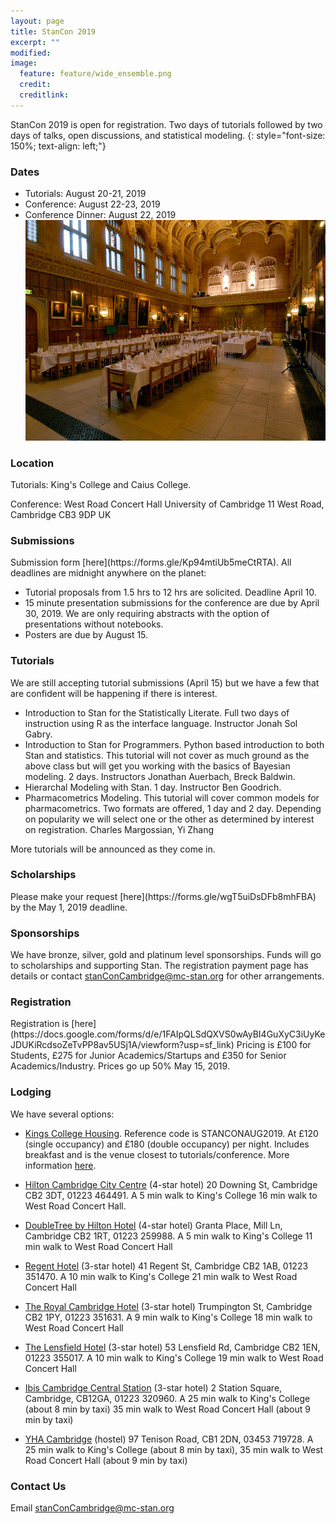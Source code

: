 ```yaml
---
layout: page
title: StanCon 2019
excerpt: ""
modified:
image:
  feature: feature/wide_ensemble.png
  credit:
  creditlink:
---
```


StanCon 2019 is open for registration. Two days of tutorials followed by two days of talks, open discussions, and statistical modeling.
{: style="font-size: 150%; text-align: left;"}

<h3> Dates</h3>
<ul>
<li>Tutorials: August 20-21, 2019</li>

<li>Conference: August 22-23, 2019</li>

<li> Conference Dinner: August 22, 2019</li>
<img src="img/hall-dining-big.jpg">

</ul>
<h3> Location</h3>

Tutorials: King's College and Caius
College.

Conference: West Road Concert Hall
University of Cambridge
11 West Road, Cambridge CB3 9DP UK

<h3>Submissions</h3>
Submission form [here](https://forms.gle/Kp94mtiUb5meCtRTA). All deadlines are midnight anywhere on the planet:
<ul>
<li>Tutorial proposals from 1.5 hrs to 12 hrs are solicited. Deadline April 10.</li> 
<li>15 minute presentation submissions for the conference are due by April 30, 2019. We are only requiring abstracts with the option of presentations without notebooks.</li>
<li> Posters are due by August 15. </li>
</ul>

<h3>Tutorials</h3>
We are still accepting tutorial submissions (April 15) but we have a few that are confident will be happening if there is interest. 
<ul>
<li>Introduction to Stan for the Statistically Literate. Full two days of instruction using R as the interface language. Instructor Jonah Sol Gabry.</li>
<li>Introduction to Stan for Programmers. Python based introduction to both Stan and statistics. This tutorial will not cover as much ground as the above class but will get you working with the basics of Bayesian modeling. 2 days. Instructors Jonathan Auerbach, Breck Baldwin. </li>
<li>Hierarchal Modeling with Stan. 1 day. Instructor Ben Goodrich. </li>
<li>Pharmacometrics Modeling. This tutorial will cover common models for pharmacometrics. Two formats are offered, 1 day and 2 day. Depending on popularity we will select one or the other as determined by interest on registration. Charles Margossian, Yi Zhang</li>

</ul>

More tutorials will be announced as they come in. 


<h3> Scholarships</h3>
 Please make your request [here](https://forms.gle/wgT5uiDsDFb8mhFBA) by the May 1, 2019 deadline.
 
<h3>Sponsorships</h3>
 
We have bronze, silver, gold and platinum level sponsorships. Funds will go to scholarships and supporting Stan. The registration payment page has details or contact stanConCambridge@mc-stan.org for other arrangements.

<h3>Registration</h3>
Registration is [here](https://docs.google.com/forms/d/e/1FAIpQLSdQXVS0wAyBI4GuXyC3iUyKeJDUKiRcdsoZeTvPP8av5USj1A/viewform?usp=sf_link) Pricing is £100 for Students, £275 for Junior Academics/Startups and £350 for Senior Academics/Industry. Prices go up 50% May 15, 2019.

<h3>Lodging</h3>
We have several options: 

* [Kings College Housing](http://www.kings.cam.ac.uk/conference-dining/accommodation.html). Reference code is STANCONAUG2019. At £120 (single occupancy) and £180 (double occupancy) per night. Includes breakfast and is the venue closest to tutorials/conference. More information [here](http://www.kings.cam.ac.uk/sites/default/files/conference_and_dining/kings_college_accommodation_2017.pdf).

* [Hilton Cambridge City Centre](https://www3.hilton.com/en/hotels/united-kingdom/hilton-cambridge-city-centre-STNHCHI/index.html) (4-star hotel)
20 Downing St, Cambridge CB2 3DT, 01223 464491. A 5 min walk to King's College 16 min walk to West Road Concert Hall.

* [DoubleTree by Hilton Hotel](https://doubletree3.hilton.com/en/hotels/united-kingdom/doubletree-by-hilton-hotel-cambridge-city-centre-STNCBDI/index.html) (4-star hotel)
Granta Place, Mill Ln, Cambridge CB2 1RT, 01223 259988.
A 5 min walk to King's College
11 min walk to West Road Concert Hall

* [Regent Hotel](https://www.regenthotel.co.uk) (3-star hotel) 41 Regent St, Cambridge CB2 1AB, 01223 351470.
A 10 min walk to King's College 21 min walk to West Road Concert Hall

* [The Royal Cambridge Hotel](www.theroyalcambridgehotel.co.uk/) (3-star hotel)
Trumpington St, Cambridge CB2 1PY, 01223 351631.
A 9 min walk to King's College 18 min walk to West Road Concert Hall

* [The Lensfield Hotel](www.lensfieldhotel.co.uk/) (3-star hotel)
53 Lensfield Rd, Cambridge CB2 1EN, 01223 355017.
A 10 min walk to King's College 19 min walk to West Road Concert Hall

* [Ibis Cambridge Central Station](https://www.accorhotels.com/gb/hotel-8548-ibis-cambridge-central-station/index.shtml) (3-star hotel)
2 Station Square, Cambridge, CB12GA, 01223 320960.
A 25 min walk to King's College (about 8 min by taxi)
35 min walk to West Road Concert Hall (about 9 min by taxi)

* [YHA Cambridge](https://www.yha.org.uk/hostel/yha-cambridge) (hostel)
97 Tenison Road, CB1 2DN, 03453 719728. A 25 min walk to King's College (about 8 min by taxi), 35 min walk to West Road Concert Hall (about 9 min by taxi)


<h3>Contact Us</h3>

Email stanConCambridge@mc-stan.org
